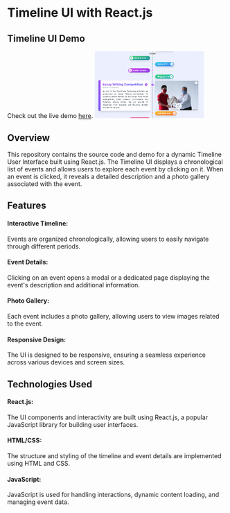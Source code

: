 <h1>Timeline UI with React.js</h1>
<h2>Timeline UI Demo</h2>
Check out the live demo <a href="http://ananthujp.github.io/TimelineUI">here</a>.
<img style="width:50%" src="https://github.com/ananthujp/TimelineUI/blob/master/timeline-preview.png?raw=true" alt=""/>

<h2>Overview</h2>
This repository contains the source code and demo for a dynamic Timeline User Interface built using React.js. The Timeline UI displays a chronological list of events and allows users to explore each event by clicking on it. When an event is clicked, it reveals a detailed description and a photo gallery associated with the event.

<h2>Features</h2>
<h4>Interactive Timeline:</h4> Events are organized chronologically, allowing users to easily navigate through different periods.
<h4>Event Details:</h4> Clicking on an event opens a modal or a dedicated page displaying the event's description and additional information.
<h4>Photo Gallery:</h4> Each event includes a photo gallery, allowing users to view images related to the event.
<h4>Responsive Design:</h4> The UI is designed to be responsive, ensuring a seamless experience across various devices and screen sizes.
<h2>Technologies Used</h2>
<h4>React.js:</h4> The UI components and interactivity are built using React.js, a popular JavaScript library for building user interfaces.
<h4>HTML/CSS:</h4> The structure and styling of the timeline and event details are implemented using HTML and CSS.
<h4>JavaScript:</h4> JavaScript is used for handling interactions, dynamic content loading, and managing event data.
